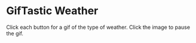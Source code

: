 # GifTastic Weather
Click each button for a gif of the type of weather.  Click the image to pause the gif.  
